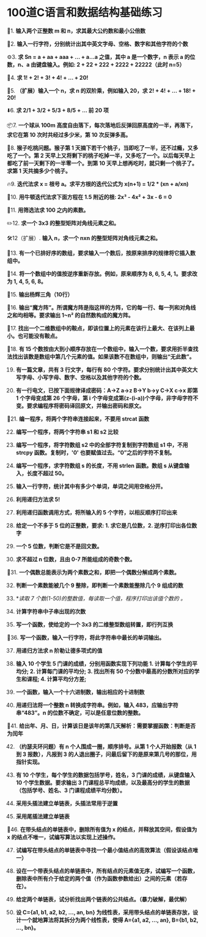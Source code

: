 # 100道C语言和数据结构基础练习

🎈1. **输入两个正整数 m 和 n，求其最大公约数和最小公倍数**

🤖2. **输入一行字符，分别统计出其中英文字母、空格、数字和其他字符的个数**

⚙️3. **求 Sn = a + aa + aaa + … + a…a 之值，其中 a 是一个数字，n 表示 a 的位数，n、a 由键盘输入。例如: 2 + 22 + 222 + 2222 + 22222（此时 n=5）**

📖4. **求 1! + 2! + 3! + 4! + … + 20!**

🌈5. **（扩展）输入一个 n，求 n 的双阶乘，例如输入 20，求 2! + 4! + … + 18! + 20!**

⬇️6. **求 2/1 + 3/2 + 5/3 + 8/5 + ... 前 20 项**

📦7. **一个球从 100m 高度自由落下，每次落地后反弹回原高度的一半，再落下，求它在第 10 次时共经过多少米，第 10 次反弹多高。**

💎8. **猴子吃桃问题。猴子第 1 天摘下若干个桃子，当即吃了一半，还不过瘾，又多吃了一个。第 2 天早上又将剩下的桃子吃掉一半，又多吃了一个。以后每天早上都吃了前一天剩下的一半零一个。到第 10 天早上想再吃时，就只剩一个桃子了。求第 1 天共摘多少个桃子。**

🔥9. **迭代法求 x = 根号 a。求平方根的迭代公式为 x(n+1) = 1/2 * (xn + a/xn)**

🎨10. **用牛顿迭代法求下面方程在 1.5 附近的根: 2x³ - 4x² + 3x - 6 = 0**

🎉11. **用筛选法求 100 之内的素数。**

✏️12. **求一个 3x3 的整型矩阵对角线元素之和。**

🛠12（扩展）. **输入 n，求一个 nxn 的整型矩阵对角线元素之和。**

🦊13. **有一个已排好序的数组，要求输入一个数后，按原来排序的规律将它插入数组中。**

🚫14. **将一个数组中的值按逆序重新存放。例如，原来顺序为 8, 6, 5, 4, 1。要求改为 1, 4, 5, 6, 8。**

🚨15. **输出杨辉三角（10行）**

🔧16. **输出“魔方阵”。所谓魔方阵是指这样的方阵，它的每一行、每一列和对角线之和均相等。要求输出 1~n² 的自然数构成的魔方阵。**

🚀17. **找出一个二维数组中的鞍点，即该位置上的元素在该行上最大、在该列上最小。也可能没有鞍点。**

🧞18. **有 15 个数按由大到小顺序存放在一个数组中，输入一个数，要求用折半查找法找出该数是数组中第几个元素的值。如果该数不在数组中，则输出“无此数”。**

19. **有一篇文章，共有 3 行文字，每行有 80 个字符。要求分别统计出其中英文大写字母、小写字母、数字、空格以及其他字符的个数。**

20. **有一行电文，已按下面规律译成密码：A->Z a->z B->Y b->y C->X c->x 即第 1 个字母变成第 26 个字母，第 i 个字母变成第(z-(i-a))个字母，非字母字符不变。要求编程序将密码译回原文，并输出密码和原文。**

🎈21. **编一程序，将两个字符串连接起来，不要用 strcat 函数**

22. **编写一个程序，将两个字符串 s1 和 s2 比较**

23. **编写一个程序，将字符数组 s2 中的全部字符复制到字符数组 s1 中，不用 strcpy 函数。复制时，'0' 也要赋值过去。“0”之后的字符不复制。**

24. **编写一个程序，求字符数组 s 的长度，不用 strlen 函数。数组 s 从键盘输入，长度不超过 50。**

25. **输入一行字符，统计其中有多少个单词，单词之间用空格分开。**

26. **利用递归方法求 5!**

27. **利用递归函数调用方式，将所输入的 5 个字符，以相反顺序打印出来**

28. **给定一个不多于 5 位的正整数，要求: 1. 求它是几位数，2. 逆序打印出各位数字**

29. **一个 5 位数，判断它是不是回文数。**

30. **求不超过 n 位数，且由 0-7 所能组成的奇数个数。**

🎈31. **一个偶数总能表示为两个素数之和，即把一个偶数分解成两个素数。**

32. **判断一个素数能被几个 9 整除，即判断一个素数能整除几个 9 组成的数**

33. **读取 7 个数(1-50)的整数值，每读取一个值，程序打印出该值个数的 *。**

34. **计算字符串中子串出现的次数**

35. **写一个函数，使给定的一个 3x3 的二维整型数组转置，即行列互换**

🎈36. **写一个函数，输入一行字符，将此字符串中最长的单词输出。**

37. **用递归方法求 n 阶勒让德多项式的值**

38. **输入 10 个学生 5 门课的成绩，分别用函数实现下列功能 1. 计算每个学生的平均分; 2. 计算每门课的平均分; 3. 找出所有 50 个分数中最高的分数所对应的学生和课程; 4. 计算平均分方差;**

39. **一个函数，输入一个十六进制数，输出相应的十进制数**

40. **用递归法将一个整数 n 转换成字符串。例如，输入 483，应输出字符串“483”。n 的位数不确定，可以是任意位数的整数。**

🎈41. **给出年、月、日，计算该日是该年的第几天解析：需要掌握函数：判断是否为闰年**

42. **（约瑟夫环问题）有 n 个人围成一圈，顺序排号。从第 1 个人开始报数（从 1 到 3 报数），凡报到 3 的人退出圈子，问最后留下的是原来第几号的那位，用指针实现。**

43. **有 10 个学生，每个学生的数据包括学号，姓名，3 门课的成绩，从键盘输入 10 个学生数据。要求输出 3 门课程总平均成绩，以及最高分的学生的数据（包括学号、姓名、3 门课程成绩平均分数）。**

44. **采用头插法建立单链表，头插法常用于逆置**

45. **采用尾插法建立单链表**

🎈46. **在带头结点的单链表中，删除所有值为 x 的结点，并释放其空间，假设值为 x 的结点不唯一，试编写算法以实现上述操作。**

47. **试编写在带头结点的单链表中寻找一个最小值结点的高效算法（假设该结点唯一）**

48. **设在一个带表头结点的单链表中，所有结点的元素值无序，试编写一个函数，删除表中所有介于给定的两个值（作为函数参数给出）之间的元素（若存在）。**

49. **给定两个单链表，试分析找出两个链表的公共结点。（暴力破解，最优解）**

50. **设 C={a1, b1, a2, b2, ..., an, bn} 为线性表，采用带头结点的单链表存放，设计一个就地算法将其拆分为两个线性表，使得 A={a1, a2, ..., an}, B={b1, b2, ..., bn}。**
